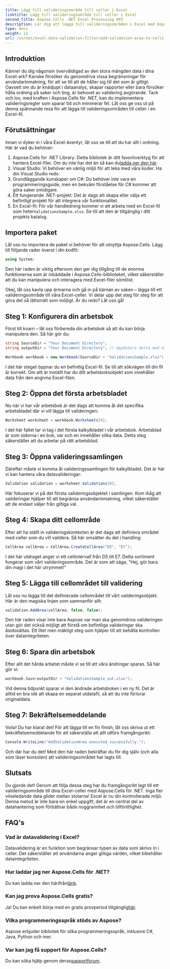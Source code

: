 ```yaml
---
title: Lägg till valideringsområde till celler i Excel
linktitle: Lägg till valideringsområde till celler i Excel
second_title: Aspose.Cells .NET Excel Processing API
description: Lär dig att lägga till valideringsområden i Excel med Aspose.Cells för .NET med vår steg-för-steg-guide. Förbättra din dataintegritet.
type: docs
weight: 11
url: /sv/net/excel-data-validation-filter/add-validation-area-to-cells-in-excel/
---
```

## Introduktion

Känner du dig någonsin överväldigad av den stora mängden data i dina Excel-ark? Kanske försöker du genomdriva vissa begränsningar för användarinmatning, för att se till att de håller sig till det som är giltigt. Oavsett om du är knädjupt i dataanalys, skapar rapporter eller bara försöker hålla ordning på saker och ting, är behovet av validering avgörande. Tack och lov, med kraften i Aspose.Cells för .NET, kan du implementera valideringsregler som sparar tid och minimerar fel. Låt oss ge oss ut på denna spännande resa för att lägga till valideringsområden till celler i en Excel-fil.

## Förutsättningar

Innan vi dyker in i våra Excel-äventyr, låt oss se till att du har allt i ordning. Här är vad du behöver:

1.  Aspose.Cells for .NET Library: Detta bibliotek är ditt favoritverktyg för att hantera Excel-filer. Om du inte har det än så kan du[ladda ner den här](https://releases.aspose.com/cells/net/).
2. Visual Studio: Vi behöver en vänlig miljö för att leka med våra koder. Ha din Visual Studio redo.
3. Grundläggande kunskaper om C#: Du behöver inte vara en programmeringsguide, men en bekväm förståelse för C# kommer att göra saker smidigare.
4. Ett fungerande .NET-projekt: Det är dags att skapa eller välja ett befintligt projekt för att integrera vår funktionalitet.
5.  En Excel-fil: För vår handledning kommer vi att arbeta med en Excel-fil som heter`ValidationsSample.xlsx`. Se till att den är tillgänglig i ditt projekts katalog.

## Importera paket

Låt oss nu importera de paket vi behöver för att utnyttja Aspose.Cells. Lägg till följande rader överst i din kodfil:

```csharp
using System;
```

Den här raden är viktig eftersom den ger dig tillgång till de enorma funktionerna som är inbäddade i Aspose.Cells-biblioteket, vilket säkerställer att du kan manipulera och interagera med Excel-filer sömlöst.

Okej, låt oss kavla upp ärmarna och gå in på kärnan av saken – lägga till ett valideringsområde till våra Excel-celler. Vi delar upp det steg för steg för att göra det så lättsmält som möjligt. Är du redo? Låt oss gå!

## Steg 1: Konfigurera din arbetsbok

Först till kvarn – låt oss förbereda din arbetsbok så att du kan börja manipulera den. Så här gör du:

```csharp
string SourceDir = "Your Document Directory";
string outputDir = "Your Document Directory"; // Uppdatera detta med dina faktiska vägar.

Workbook workbook = new Workbook(SourceDir + "ValidationsSample.xlsx");
```

I det här steget öppnar du en befintlig Excel-fil. Se till att sökvägen till din fil är korrekt. Om allt är inställt har du ditt arbetsboksobjekt som innehåller data från den angivna Excel-filen.

## Steg 2: Öppna det första arbetsbladet

Nu när vi har vår arbetsbok är det dags att komma åt det specifika arbetsbladet där vi vill lägga till valideringen:

```csharp
Worksheet worksheet = workbook.Worksheets[0];
```

I det här fallet tar vi tag i det första kalkylbladet i vår arbetsbok. Arbetsblad är som sidorna i en bok, var och en innehåller olika data. Detta steg säkerställer att du arbetar på rätt arbetsblad.

## Steg 3: Öppna valideringssamlingen

Därefter måste vi komma åt valideringssamlingen för kalkylbladet. Det är här vi kan hantera våra datavalideringar:

```csharp
Validation validation = worksheet.Validations[0];
```

Här fokuserar vi på det första valideringsobjektet i samlingen. Kom ihåg att valideringar hjälper till att begränsa användarinmatning, vilket säkerställer att de endast väljer från giltiga val.

## Steg 4: Skapa ditt cellområde

Efter att ha ställt in valideringskontexten är det dags att definiera området med celler som du vill validera. Så här omsätter du det i handling:

```csharp
CellArea cellArea = CellArea.CreateCellArea("D5", "E7");
```

I det här utdraget anger vi ett cellintervall från D5 till E7. Detta sortiment fungerar som vårt valideringsområde. Det är som att säga, "Hej, gör bara din magi i det här utrymmet!"

## Steg 5: Lägga till cellområdet till validering

Låt oss nu lägga till det definierade cellområdet till vårt valideringsobjekt. Här är den magiska linjen som sammanför allt:

```csharp
validation.AddArea(cellArea, false, false);
```

Den här raden visar inte bara Aspose var man ska genomdriva valideringen utan gör det också möjligt att förstå om befintliga valideringar ska åsidosättas. Ett litet men mäktigt steg som hjälper till att behålla kontrollen över dataintegriteten.

## Steg 6: Spara din arbetsbok

Efter allt det hårda arbetet måste vi se till att våra ändringar sparas. Så här gör vi:

```csharp
workbook.Save(outputDir + "ValidationsSample_out.xlsx");
```

Vid denna tidpunkt sparar vi den ändrade arbetsboken i en ny fil. Det är alltid en bra idé att skapa en separat utdatafil, så att du inte förlorar originaldata.

## Steg 7: Bekräftelsemeddelande

Voila! Du har klarat det! För att lägga till en fin finish, låt oss skriva ut ett bekräftelsemeddelande för att säkerställa att allt utförs framgångsrikt:

```csharp
Console.WriteLine("AddValidationArea executed successfully.");
```

Och där har du det! Med den här raden bekräftar du för dig själv (och alla som läser konsolen) att valideringsområdet har lagts till.

## Slutsats

Du gjorde det! Genom att följa dessa steg har du framgångsrikt lagt till ett valideringsområde till dina Excel-celler med Aspose.Cells för .NET. Inga fler vilseledande data glider mellan stolarna! Excel är nu din kontrollerade miljö. Denna metod är inte bara en enkel uppgift; det är en central del av datahantering som förbättrar både noggrannhet och tillförlitlighet.

## FAQ's

### Vad är datavalidering i Excel?
Datavalidering är en funktion som begränsar typen av data som skrivs in i celler. Det säkerställer att användarna anger giltiga värden, vilket bibehåller dataintegriteten.

### Hur laddar jag ner Aspose.Cells för .NET?
 Du kan ladda ner den härifrån[länk](https://releases.aspose.com/cells/net/).

### Kan jag prova Aspose.Cells gratis?
 Ja! Du kan enkelt börja med en gratis provperiod tillgänglig[här](https://releases.aspose.com/).

### Vilka programmeringsspråk stöds av Aspose?
Aspose erbjuder bibliotek för olika programmeringsspråk, inklusive C#, Java, Python och mer.

### Var kan jag få support för Aspose.Cells?
 Du kan söka hjälp genom deras[supportforum](https://forum.aspose.com/c/cells/9).